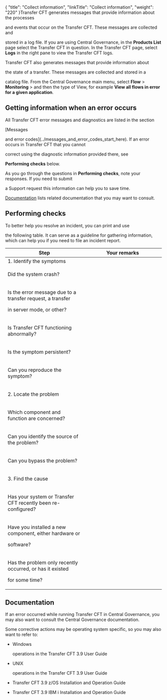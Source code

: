 {
    "title": "Collect information",
    "linkTitle": "Collect information",
    "weight": "220"
}Transfer CFT generates messages that provide information about the processes
and events that occur on the Transfer CFT. These messages are collected and
stored in a log file. If you are using Central Governance, in the **Products List** page select the Transfer CFT in question. In the Transfer CFT page, select **Logs** in the right pane to view the Transfer CFT logs.

Transfer CFT also generates messages that provide information about
the state of a transfer. These messages are collected and stored in a
catalog file. From the Central Governance main menu, select **Flow** &gt; **Monitoring** &gt; and then the type of View, for example **View all flows in error for a given application**.

## <span id="How_to_get_information_when_an_error_occurs"></span>Getting information when an error occurs

All Transfer CFT error messages and diagnostics are listed in the section
[Messages
and error codes](../messages_and_error_codes_start_here). If an error occurs in Transfer CFT that you cannot
correct using the diagnostic information provided there, see
**Performing checks** below.

As you go through the questions in **Performing checks**, note your responses. If you need to submit
a Support request this information can help you to save time.

[Documentation](#finding_os_specific_relevant_information) lists related documentation that you may want to consult.

## Performing checks

To better help you resolve an incident, you can print and use
the following table. It can serve as a guideline for gathering information, which can help you if you need to file an incident report.

<table data-cellspacing="0" width="90%">
<thead>
<tr class="header">
<th>Step</th>
<th>Your remarks</th>
</tr>
</thead>
<tbody>
<tr class="odd" data-valign="top">
<td colspan="2">1. Identify the symptoms</td>
</tr>
<tr class="even" data-valign="top">
<td width="50%"><p>Did the system crash?</p></td>
<td width="50%"><p> </p></td>
</tr>
<tr class="odd" data-valign="top">
<td width="50%"><p>Is the error message due to a transfer request, a transfer
in server mode, or other?</p></td>
<td width="50%"><p> </p></td>
</tr>
<tr class="even" data-valign="top">
<td width="50%"><p>Is Transfer CFT functioning abnormally?</p></td>
<td width="50%"><p> </p></td>
</tr>
<tr class="odd" data-valign="top">
<td width="50%"><p>Is the symptom persistent?</p></td>
<td width="50%"><p> </p></td>
</tr>
<tr class="even" data-valign="top">
<td width="50%"><p>Can you reproduce the symptom?</p></td>
<td width="50%"><p> </p></td>
</tr>
<tr class="odd" data-valign="top">
<td colspan="2" width="50%"><p>2. Locate the problem</p></td>
</tr>
<tr class="even" data-valign="top">
<td width="50%"><p>Which component and function are concerned?</p></td>
<td width="50%"><p> </p></td>
</tr>
<tr class="odd" data-valign="top">
<td width="50%"><p>Can you identify the source of the problem?</p></td>
<td width="50%"><p> </p></td>
</tr>
<tr class="even" data-valign="top">
<td width="50%"><p>Can you bypass the problem?</p></td>
<td width="50%"><p> </p></td>
</tr>
<tr class="odd" data-valign="top">
<td colspan="2" width="50%"><p>3. Find the cause</p></td>
</tr>
<tr class="even" data-valign="top">
<td width="50%"><p>Has your system or Transfer CFT recently been re-configured?</p></td>
<td width="50%"><p> </p></td>
</tr>
<tr class="odd" data-valign="top">
<td width="50%"><p>Have you installed a new component, either hardware or
software?</p></td>
<td width="50%"><p> </p></td>
</tr>
<tr class="even" data-valign="top">
<td width="50%"><p>Has the problem only recently occurred, or has it existed
for some time?</p></td>
<td width="50%"><p> </p></td>
</tr>
</tbody>
</table>

## <span id="Finding_OS_specific_relevant_information"></span>Documentation

If an error occurred while running Transfer CFT in Central Governance, you may also want to consult the Central Governance documentation.

Some corrective actions may be operating system specific, so you may also want to refer to:

-   Windows
    operations in the Transfer CFT 3.9 User Guide
-   UNIX
    operations in the Transfer CFT 3.9 User Guide
-   Transfer CFT 3.9 z/OS Installation and Operation Guide
-   Transfer CFT 3.9 IBM i Installation and Operation Guide
